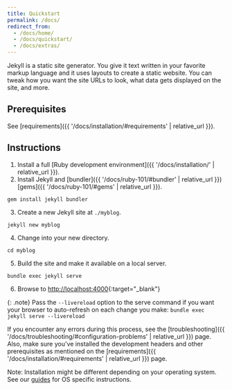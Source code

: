 ```yaml
---
title: Quickstart
permalink: /docs/
redirect_from:
  - /docs/home/
  - /docs/quickstart/
  - /docs/extras/
---
```

Jekyll is a static site generator. You give it text written in your
favorite markup language and it uses layouts to create a static website. You can
tweak how you want the site URLs to look, what data gets displayed on the
site, and more.

## Prerequisites

See [requirements]({{ '/docs/installation/#requirements' | relative_url }}).

## Instructions

1. Install a full [Ruby development environment]({{ '/docs/installation/' | relative_url }}).
2. Install Jekyll and [bundler]({{ '/docs/ruby-101/#bundler' | relative_url }}) [gems]({{ '/docs/ruby-101/#gems' | relative_url }}).
```
gem install jekyll bundler
```
3. Create a new Jekyll site at `./myblog`.
```
jekyll new myblog
```
4. Change into your new directory.
```
cd myblog
```
5. Build the site and make it available on a local server.
```
bundle exec jekyll serve
```
6. Browse to [http://localhost:4000](http://localhost:4000){:target="_blank"}

{: .note}
Pass the `--livereload` option to the serve command if you want your browser to auto-refresh on each change you make: `bundle exec jekyll serve --livereload`


If you encounter any errors during this process, see the
[troubleshooting]({{ '/docs/troubleshooting/#configuration-problems' | relative_url }}) page. Also,
make sure you've installed the development headers and other prerequisites as
mentioned on the [requirements]({{ '/docs/installation/#requirements' | relative_url }}) page.

Note: Installation might be different depending on your operating system. See our [guides](https://jekyllrb.com/docs/installation/#guides) for OS specific instructions.
